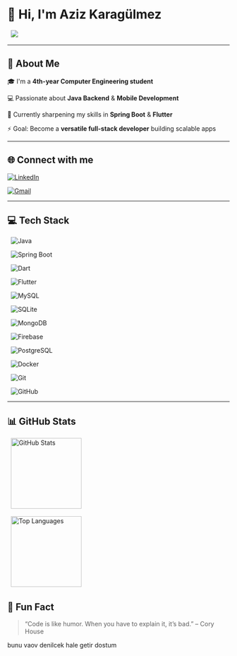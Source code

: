 # 💫 Hi, I'm Aziz Karagülmez  



<p align="center">

  <img src="https://readme-typing-svg.herokuapp.com?size=24&color=00FFEF&center=true&vCenter=true&width=600&lines=Hi+👋,+I'm+Aziz+Karagülmez;Backend+Developer+☕;Mobile+Developer+📱;Always+learning+new+things+🚀"/>

</p>



---



## 🚀 About Me  

🎓 I'm a **4th-year Computer Engineering student**  

💻 Passionate about **Java Backend** & **Mobile Development**  

🌱 Currently sharpening my skills in **Spring Boot** & **Flutter**  

⚡ Goal: Become a **versatile full-stack developer** building scalable apps  



---



## 🌐 Connect with me  

[![LinkedIn](https://img.shields.io/badge/LinkedIn-%230077B5.svg?style=for-the-badge&logo=linkedin&logoColor=white)](https://www.linkedin.com/in/aziz-karag%C3%BClmez-612762199/) 

[![Gmail](https://img.shields.io/badge/Gmail-D14836.svg?style=for-the-badge&logo=gmail&logoColor=white)](mailto:azizkaragulmez07@gmail.com)  



---



## 💻 Tech Stack  



<p align="center">

  <img alt="Java" src="https://img.shields.io/badge/Java-%23ED8B00.svg?style=for-the-badge&logo=openjdk&logoColor=white"/>

  <img alt="Spring Boot" src="https://img.shields.io/badge/SpringBoot-%236DB33F.svg?style=for-the-badge&logo=springboot&logoColor=white"/>

  <img alt="Dart" src="https://img.shields.io/badge/Dart-%230175C2.svg?style=for-the-badge&logo=dart&logoColor=white"/>

  <img alt="Flutter" src="https://img.shields.io/badge/Flutter-%2302569B.svg?style=for-the-badge&logo=flutter&logoColor=white"/>

</p>



<p align="center">

  <img alt="MySQL" src="https://img.shields.io/badge/MySQL-4479A1.svg?style=for-the-badge&logo=mysql&logoColor=white"/>

  <img alt="SQLite" src="https://img.shields.io/badge/SQLite-%2307405e.svg?style=for-the-badge&logo=sqlite&logoColor=white"/>

  <img alt="MongoDB" src="https://img.shields.io/badge/MongoDB-%2347A248.svg?style=for-the-badge&logo=mongodb&logoColor=white"/>

  <img alt="Firebase" src="https://img.shields.io/badge/Firebase-%23039BE5.svg?style=for-the-badge&logo=firebase&logoColor=white"/>

  <img alt="PostgreSQL" src="https://img.shields.io/badge/PostgreSQL-%23336791.svg?style=for-the-badge&logo=postgresql&logoColor=white"/>

</p>



<p align="center">

  <img alt="Docker" src="https://img.shields.io/badge/Docker-%230db7ed.svg?style=for-the-badge&logo=docker&logoColor=white"/>

  <img alt="Git" src="https://img.shields.io/badge/Git-%23F05033.svg?style=for-the-badge&logo=git&logoColor=white"/>

  <img alt="GitHub" src="https://img.shields.io/badge/GitHub-%23121011.svg?style=for-the-badge&logo=github&logoColor=white"/>

</p>



---



## 📊 GitHub Stats  



<p align="center">

  <img src="https://github-readme-stats.vercel.app/api?username=azizkaragulmez&show_icons=true&theme=radical" alt="GitHub Stats" height="160"/>

  <img src="https://github-readme-stats.vercel.app/api/top-langs/?username=azizkaragulmez&layout=compact&theme=radical" alt="Top Languages" height="160"/>

</p>







## 📌 Fun Fact  

> “Code is like humor. When you have to explain it, it’s bad.” – Cory House  

bunu vaov denilcek hale getir dostum
